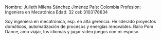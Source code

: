 Nombre: Julieth Milena Sánchez Jiménez
País: Colombia
Profesión: Ingeniera en Mecatónica
Edad: 32
cel: 3103178834


Soy ingeniera en mecatrónica, esp. en alta gerencia. He liderado proyectos domóticos, automatización de procesos y energías renovables. 
Bailo Pom Dance, amo viajar, los idiomas y jugar video juegos con mi esposo.